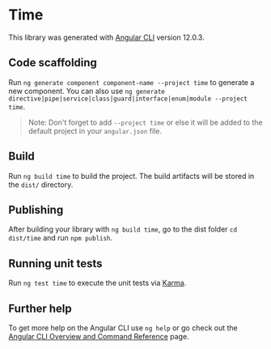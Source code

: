 # Time

This library was generated with [Angular CLI](https://github.com/angular/angular-cli) version 12.0.3.

## Code scaffolding

Run `ng generate component component-name --project time` to generate a new component. You can also use `ng generate directive|pipe|service|class|guard|interface|enum|module --project time`.
> Note: Don't forget to add `--project time` or else it will be added to the default project in your `angular.json` file. 

## Build

Run `ng build time` to build the project. The build artifacts will be stored in the `dist/` directory.

## Publishing

After building your library with `ng build time`, go to the dist folder `cd dist/time` and run `npm publish`.

## Running unit tests

Run `ng test time` to execute the unit tests via [Karma](https://karma-runner.github.io).

## Further help

To get more help on the Angular CLI use `ng help` or go check out the [Angular CLI Overview and Command Reference](https://angular.io/cli) page.
